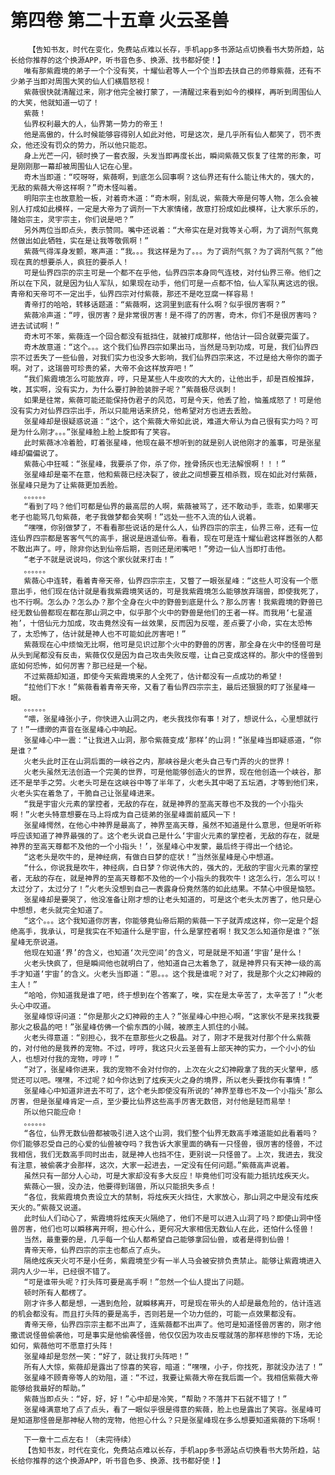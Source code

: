 # 第四卷 第二十五章 火云圣兽
        【告知书友，时代在变化，免费站点难以长存，手机app多书源站点切换看书大势所趋，站长给你推荐的这个换源APP，听书音色多、换源、找书都好使！】
       唯有那紫霞境的弟子一个个没有笑，十耀仙君等人一个个当即去扶自己的师尊紫薇，还有不少弟子当即对周围大笑的仙人们横眉怒视！
       紫薇很快就清醒过来，刚才他完全被打蒙了，一清醒过来看到如今的模样，再听到周围仙人的大笑，他就知道一切了！
       紫薇！
       仙界权利最大的人，仙界第一势力的帝王！
       他是高傲的，什么时候能够容得别人如此对他，可是这次，是几乎所有仙人都笑了，罚不责众，他还没有罚众的势力，所以他只能忍。
       身上光芒一闪，顿时换了一套衣服，头发当即再度长出，瞬间紫薇又恢复了往常的形象，可是刚刚那一幕却被周围仙人记在心里。
       奇木当即道：“哎呀呀，紫薇啊，到底怎么回事啊？这仙界还有什么能让伟大的，强大的，无敌的紫薇大帝这样啊？”奇木怪叫着。
       明阳宗主也故意脸一板，对着奇木道：“奇木啊，别乱说，紫薇大帝是何等人物，怎么会被别人打成如此模样，一定是大帝为了调剂一下大家情绪，故意打扮成如此模样，让大家乐乐的，隆始宗主，灵宇宗主，你们说是吧？”
       另外两位当即点头，表示赞同。嘴中还说着：“大帝实在是对我等关心啊，为了调剂气氛竟然做出如此牺牲，实在是让我等敬佩啊！”
       紫薇气得浑身发颤，寒声道：“我。。。我这样是为了。。。为了调剂气氛？为了调剂气氛？”他现在真的想要杀人，疯狂的要杀人！
       可是仙界四宗的宗主可是一个都不在乎他，仙界四宗本身同气连枝，对付仙界三帝。他们之所以在下风，就是因为仙人军队，如果现在动手，他们可是一点都不怕，仙人军队离这远的很。青帝和天帝可不一定出手，仙界四宗对付紫薇，那还不是吃豆腐一样容易！
       青帝打的哈哈，转移话题道：“紫薇啊，这洞里到底有什么啊？似乎很厉害啊？”
       紫薇冷声道：“哼，很厉害？是非常很厉害！是不得了的厉害，奇木，你们不是很厉害吗？进去试试啊！”
       奇木可不笨，紫薇连一个回合都没有抵挡住，就被打成那样，他估计一回合就要完蛋了。
       奇木故意道：“这个。。。这个我们仙界四宗如果出马，当然是马到功成，可是，我们仙界四宗不过丢失了一些仙兽，对我们实力也没多大影响，我们仙界四宗来这，不过是给大帝你的面子啊。对了，这瑞兽可珍贵的紧，大帝不会这样放弃吧！”
       “我们紫霞境怎么可能放弃，哼，只是某些人牛皮吹的大大的，让他出手，却是百般推辞，唉，其实啊，没有实力，为什么要打肿脸装胖子呢？”紫薇极尽讽刺！
       如果是往常，紫薇可能还能保持伪君子的风范，可是今天，他丢了脸，恼羞成怒了！可是他没有实力对仙界四宗出手，所以只能用话来挤兑，他希望对方也进去丢脸。
       张星峰却是很疑惑说道：“这个，这个紫薇大帝如此说，难道大帝认为自己很有实力吗？可是为什么刚才。。。”张星峰脸上脸上旋即有了笑容。
       此时紫薇冰冷着脸，盯着张星峰，他现在最不想听到的就是别人说他刚才的羞事，可是张星峰却偏偏说了。
       紫薇心中狂喊：“张星峰，我要杀了你，杀了你，挫骨扬灰也无法解恨啊！！！”
       张星峰却是毫不在意，他和紫薇已经决裂了，彼此之间想要互相杀戮，现在如此对付紫薇，张星峰只是为了让紫薇更加丢脸。
       。。。。。。
       “看到了吗？他们可都是仙界的最高层的人啊，紫薇被骂了，还不敢动手，乖乖，如果哪天老子也能骂几句紫薇，老子我做梦都会笑啊！”远处一些不入流的仙人说着。
       “嘿嘿，你别做梦了，不看看那些说话的是什么人，仙界四宗的宗主，仙界三帝，还有一位连仙界四宗都是客客气气的高手，据说是逍遥仙帝。看看，现在可是连十耀仙君这样嚣张的人都不敢出声了。哼，除非你达到仙帝后期，否则还是闭嘴吧！”旁边一仙人当即打击他。
       “老子不就是说说吗，你这个家伙就来打击！”
       。。。。。。
       紫薇心中连转，看着青帝天帝，仙界四宗宗主，又瞥了一眼张星峰：“这些人可没有一个愿意出手，他们现在估计就是看我紫霞境笑话的，可是我紫霞境怎么能够放弃瑞兽，即使我死了，也不行啊。怎么办？怎么办？那个全身在火中的野兽到底是什么？那么厉害！我紫霞境的野兽已经无数仙兽都现在都在那山洞之中，似乎那个火中的野兽是他们的王者一样。而我用‘七星道袍’，十倍仙元力加成，攻击竟然没有一丝效果，反而因为反噬，差点要了小命，实在太恐怖了，太恐怖了，估计就是神人也不可能如此厉害吧！”
       紫薇现在心中烦恼无比啊，他可是见识过那个火中的野兽的厉害，那全身在火中的怪兽可是从头到尾都没有反击，紫薇仅仅是因为自己攻击失败反噬，让自己变成这样的。那火中的怪兽到底如何恐怖，如何厉害？那已经是一个秘。
       不过紫薇却知道，即使今天紫霞境来的人全死了，估计都没有一点成功的希望！
       “拉他们下水！”紫薇看着青帝天帝，又看了看仙界四宗宗主，最后还狠狠的盯了张星峰一眼。
       。。。。。。
       “喂，张星峰张小子，你快进入山洞之内，老头我找你有事！对了，想说什么，心里想就行了！”一缥缈的声音在张星峰心中响起。
       张星峰心中一震：“让我进入山洞，那令紫薇变成‘那样’的山洞！”张星峰当即疑惑道，“你是谁？”
       火老头此时正在山洞后面的一峡谷之内，那峡谷是火老头自己专门弄的火的世界！
       火老头虽然无法创造一个完美的世界，可是他能够创造火的世界，现在他创造一个峡谷，那还不是举手之劳。火老头可是在这峡谷中等了半年了，火老头其中喝了五坛酒，才等到他们来，火老头实在着急了，干脆自己让张星峰进来。
       “我是宇宙火元素的掌控者，无敌的存在，就是神界的至高天尊也不及我的一个小指头啊！”火老头特意想要在马上将成为自己徒弟的张星峰面前威风一下！
       张星峰愕然，在他心中神界是最高了，神界至高天尊，虽然不知道是什么意思，但是听听称呼应该知道了神界最强的了。这个老头说自己是什么‘宇宙火元素的掌控者，无敌的存在，就是神界的至高天尊都不及他的一个小指头！’，张星峰心中发蒙，最后终于得出一个结论。
       “这老头是吹牛的，是神经病，有做白日梦的症状！”当然张星峰是心中想道。
       “什么，你说我是吹牛，神经病，白日梦？你说伟大的，强大的，无敌的宇宙火元素的掌控者，无敌的存在，就是神界的至高天尊都不及他的一个小指头的我吹牛！这怎么行，怎么可以！太过分了，太过分了！”火老头没想到自己一表露身份竟然落的如此结果。不禁心中很是恼怒。
       张星峰却是要哭了，他没准备让刚才想的让老头知道的，可是这个老头太厉害了，他只是心中想想，老头就完全知道了。
       “这个。。。这个我知道你厉害，你能够竟仙帝后期的紫薇一下子就弄成这样，你一定是个超绝高手，我承认，可是我实在不知道什么是宇宙，什么是掌控者啊！我又怎么知道你是谁？”张星峰无奈说道。
       他现在知道‘界’的含义，也知道‘次元空间’的含义，可是就是不知道‘宇宙’是什么！
       火老头快疯了，但是瞬间他也就明白了，他知道自己太着急了，就是神界只有天神一级的高手才知道‘宇宙’的含义。火老头当即道：“恩。。。这个我是谁呢？对了，我是那个火之幻神殿的主人！”
       “哈哈，你知道我是谁了吧，终于想到在个答案了，唉，实在是太辛苦了，太辛苦了！”火老头心中叹道。
       张星峰惊讶问道：“你是那火之幻神殿的主人？”张星峰心中担心啊，“这家伙不是来找我要那火之极晶的吧！”张星峰仿佛一个偷东西的小贼，被原主人抓住的小贼。
       火老头得意道：“别担心，我不在意那些火之极晶。对了，刚才不是我对付那个什么紫薇的，对付他的是我养的宠物。不过，哼哼，我这只火云圣兽有上部天神的实力，一个小小的仙人，也想对付我的宠物，哼哼！”
       “对了，张星峰你进来，我的宠物不会对付你的，上次在火之幻神殿拿了我的天火擎甲，感觉还可以吧。嘿嘿，不过呢？如今你达到了炫疾天火之身的境界，所以老头要找你有事情！”
       张星峰心中知道非进去不可了，这个老头即使没有所说的‘神界至尊也不及一个小指头’那么厉害，但是张星峰肯定一点，至少要比仙界这些高手厉害无数倍，对付他是轻而易举！
       所以他只能应命！
       。。。。。。
       “各位，仙界无数仙兽都被吸引进入这个山洞，我们整个仙界无数高手难道能如此看着吗？你们能够忍受自己的心爱的仙兽被夺吗？我告诉大家里面的确有一只怪兽，很厉害的怪兽，不过我相信，我们无数高手同时出击，就是神人也挡不住，更别说一只怪兽了。上次，我进去，我没有注意，被偷袭才会那样，这次，大家一起进去，一定没有任何问题。”紫薇高声说着。
       虽然只有一部分人心动，可是大家却没有多大反应！毕竟他们可没有能力抵抗炫疾天火。
       紫薇心一狠，没办法，他要得到瑞兽，所以只能损失多点！
       “各位，我紫霞境负责设立大的禁制，将炫疾天火挡住，大家放心，那山洞之中是没有炫疾天火的。”紫薇又说道。
       此时仙人们动心了，紫霞境将炫疾天火隔绝了，他们不是可以进入山洞了吗？即使山洞中怪兽厉害，他们也可以瞬移离开啊，担心什么，更何况大家相信无数仙人在此，还怕什么怪兽！
       当然，最重要的是，几乎每一个仙人都希望自己能够拿回仙兽，或者是得到仙兽！
       青帝天帝，仙界四宗的宗主也都点了点头。
       隔绝炫疾天火可不是小任务，紫霞境至少有一半人马会被安排负责禁止。能够让紫霞境进入洞内人少一半，已经很不错了。
       “可是谁带头呢？打头阵可要是高手啊！”忽然一个仙人提出了问题。
       顿时所有人都楞了。
       刚才许多人都是想，一遇到危险，就瞬移离开，可是现在带头的人却是最危险的，估计连逃的机会都没有。而且打头阵的要是高手，否则若是一个功力低的，可能一点效果都没有。
       青帝天帝，仙界四宗宗主都不出声了，连紫薇都不出声了。他可是知道怪兽厉害的，刚才他撒谎说怪兽偷袭他，可是事实是他偷袭怪兽，他仅仅因为攻击反噬就落的那样悲惨的下场，无论如何，紫薇他可不愿意打头阵！
       张星峰却是忽然一笑：“好了，就让我打头阵吧！”
       所有人大惊，紫薇却是露出了惊喜的笑容，暗道：“嘿嘿，小子，你找死，那就没办法了！”
       张星峰不顾青帝等人的劝阻，道：“不过，我要让紫薇大帝在我后面一个。我相信紫薇大帝能够给我最好的帮助。”
       紫薇当即点头：“好，好，好！”心中却是冷笑，“帮助？不落井下石就不错了！”
       张星峰满意地了点了点头，看了一眼似乎很是得意的紫薇，脸上也是露出了笑容。张星峰可是知道那怪兽是那神秘人物的宠物，他担心什么？只是张星峰现在多么想要知道紫薇的下场啊！
       ——————————
       下一章十二点左右！（未完待续）
       【告知书友，时代在变化，免费站点难以长存，手机app多书源站点切换看书大势所趋，站长给你推荐的这个换源APP，听书音色多、换源、找书都好使！】